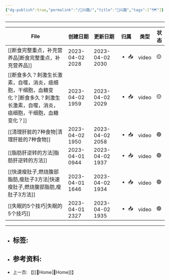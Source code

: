 ```yaml
---
{"dg-publish":true,"permalink":"/🦦兴趣/","title":"🦦兴趣","tags":["🗺"]}
---
```


---

| File                                                                    | 创建日期            | 更新日期            | 归属                   | 类型    | 状态 |
| ----------------------------------------------------------------------- | --------------- | --------------- | -------------------- | ----- | -- |
| [[断食完整重点，补充营养品\|断食完整重点，补充营养品]]                                       | 2023-04-02 2028 | 2023-04-02 2030 | <ul><li>📥</li></ul> | video | 🟡 |
| [[断食多久？刺激生长激素，自噬，消炎，癌细胞，干细胞，血糖变化？\|断食多久？刺激生长激素，自噬，消炎，癌细胞，干细胞，血糖变化？]] | 2023-04-02 1959 | 2023-04-02 2029 | <ul><li>📥</li></ul> | video | 🟡 |
| [[清理肝脏的7种食物\|清理肝脏的7种食物]]                                             | 2023-04-02 1950 | 2023-04-02 2058 | <ul><li>📥</li></ul> | video | 🟢 |
| [[脂肪肝逆转的方法\|脂肪肝逆转的方法]]                                               | 2023-04-01 0944 | 2023-04-02 1937 | <ul><li>📥</li></ul> | video | 🟢 |
| [[快速瘦肚子,燃烧腹部脂肪,瘦肚子3方法\|快速瘦肚子,燃烧腹部脂肪,瘦肚子3方法]]                         | 2023-04-01 1646 | 2023-04-02 1934 | <ul><li>📥</li></ul> | video | 🟢 |
| [[失眠的5个技巧\|失眠的5个技巧]]                                                 | 2023-04-01 2327 | 2023-04-02 1935 | <ul><li>📥</li></ul> | video | 🟢 |

---

- 标签: 
	-  
- 参考资料:
	-  
- 上一页:
	【[[🌿Home\|🌿Home]]】
